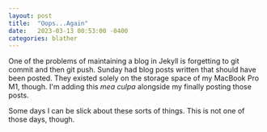 ```yaml
---
layout: post
title:  "Oops...Again"
date:   2023-03-13 00:53:00 -0400
categories: blather
---
```

One of the problems of maintaining a blog in Jekyll is forgetting to git commit and then git push.  Sunday had blog posts written that should have been posted.  They existed solely on the storage space of my MacBook Pro M1, though.  I'm adding this *mea culpa* alongside my finally posting those posts.

Some days I can be slick about these sorts of things.  This is not one of those days, though.

